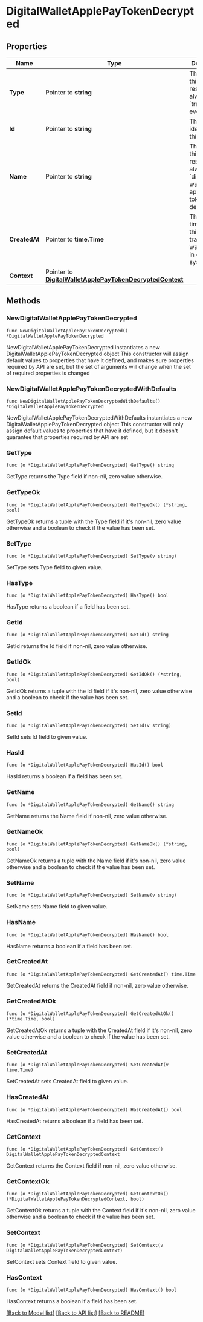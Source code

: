 # DigitalWalletApplePayTokenDecrypted

## Properties

Name | Type | Description | Notes
------------ | ------------- | ------------- | -------------
**Type** | Pointer to **string** | The type of this resource. Is always &#x60;transaction-event&#x60;. | [optional] 
**Id** | Pointer to **string** | The unique identifier for this event. | [optional] 
**Name** | Pointer to **string** | The name of this resource. Is always &#x60;digital-wallet-apple-pay-token-decrypted&#x60;. | [optional] 
**CreatedAt** | Pointer to **time.Time** | The date and time when this transaction was created in our system. | [optional] 
**Context** | Pointer to [**DigitalWalletApplePayTokenDecryptedContext**](DigitalWalletApplePayTokenDecryptedContext.md) |  | [optional] 

## Methods

### NewDigitalWalletApplePayTokenDecrypted

`func NewDigitalWalletApplePayTokenDecrypted() *DigitalWalletApplePayTokenDecrypted`

NewDigitalWalletApplePayTokenDecrypted instantiates a new DigitalWalletApplePayTokenDecrypted object
This constructor will assign default values to properties that have it defined,
and makes sure properties required by API are set, but the set of arguments
will change when the set of required properties is changed

### NewDigitalWalletApplePayTokenDecryptedWithDefaults

`func NewDigitalWalletApplePayTokenDecryptedWithDefaults() *DigitalWalletApplePayTokenDecrypted`

NewDigitalWalletApplePayTokenDecryptedWithDefaults instantiates a new DigitalWalletApplePayTokenDecrypted object
This constructor will only assign default values to properties that have it defined,
but it doesn't guarantee that properties required by API are set

### GetType

`func (o *DigitalWalletApplePayTokenDecrypted) GetType() string`

GetType returns the Type field if non-nil, zero value otherwise.

### GetTypeOk

`func (o *DigitalWalletApplePayTokenDecrypted) GetTypeOk() (*string, bool)`

GetTypeOk returns a tuple with the Type field if it's non-nil, zero value otherwise
and a boolean to check if the value has been set.

### SetType

`func (o *DigitalWalletApplePayTokenDecrypted) SetType(v string)`

SetType sets Type field to given value.

### HasType

`func (o *DigitalWalletApplePayTokenDecrypted) HasType() bool`

HasType returns a boolean if a field has been set.

### GetId

`func (o *DigitalWalletApplePayTokenDecrypted) GetId() string`

GetId returns the Id field if non-nil, zero value otherwise.

### GetIdOk

`func (o *DigitalWalletApplePayTokenDecrypted) GetIdOk() (*string, bool)`

GetIdOk returns a tuple with the Id field if it's non-nil, zero value otherwise
and a boolean to check if the value has been set.

### SetId

`func (o *DigitalWalletApplePayTokenDecrypted) SetId(v string)`

SetId sets Id field to given value.

### HasId

`func (o *DigitalWalletApplePayTokenDecrypted) HasId() bool`

HasId returns a boolean if a field has been set.

### GetName

`func (o *DigitalWalletApplePayTokenDecrypted) GetName() string`

GetName returns the Name field if non-nil, zero value otherwise.

### GetNameOk

`func (o *DigitalWalletApplePayTokenDecrypted) GetNameOk() (*string, bool)`

GetNameOk returns a tuple with the Name field if it's non-nil, zero value otherwise
and a boolean to check if the value has been set.

### SetName

`func (o *DigitalWalletApplePayTokenDecrypted) SetName(v string)`

SetName sets Name field to given value.

### HasName

`func (o *DigitalWalletApplePayTokenDecrypted) HasName() bool`

HasName returns a boolean if a field has been set.

### GetCreatedAt

`func (o *DigitalWalletApplePayTokenDecrypted) GetCreatedAt() time.Time`

GetCreatedAt returns the CreatedAt field if non-nil, zero value otherwise.

### GetCreatedAtOk

`func (o *DigitalWalletApplePayTokenDecrypted) GetCreatedAtOk() (*time.Time, bool)`

GetCreatedAtOk returns a tuple with the CreatedAt field if it's non-nil, zero value otherwise
and a boolean to check if the value has been set.

### SetCreatedAt

`func (o *DigitalWalletApplePayTokenDecrypted) SetCreatedAt(v time.Time)`

SetCreatedAt sets CreatedAt field to given value.

### HasCreatedAt

`func (o *DigitalWalletApplePayTokenDecrypted) HasCreatedAt() bool`

HasCreatedAt returns a boolean if a field has been set.

### GetContext

`func (o *DigitalWalletApplePayTokenDecrypted) GetContext() DigitalWalletApplePayTokenDecryptedContext`

GetContext returns the Context field if non-nil, zero value otherwise.

### GetContextOk

`func (o *DigitalWalletApplePayTokenDecrypted) GetContextOk() (*DigitalWalletApplePayTokenDecryptedContext, bool)`

GetContextOk returns a tuple with the Context field if it's non-nil, zero value otherwise
and a boolean to check if the value has been set.

### SetContext

`func (o *DigitalWalletApplePayTokenDecrypted) SetContext(v DigitalWalletApplePayTokenDecryptedContext)`

SetContext sets Context field to given value.

### HasContext

`func (o *DigitalWalletApplePayTokenDecrypted) HasContext() bool`

HasContext returns a boolean if a field has been set.


[[Back to Model list]](../README.md#documentation-for-models) [[Back to API list]](../README.md#documentation-for-api-endpoints) [[Back to README]](../README.md)


